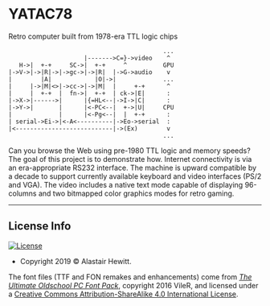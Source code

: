 # YATAC78
Retro computer built from 1978-era TTL logic chips
```
                                           ...
                     |------->C=}->video    ^
   H->|  +-+     SC->|  +-+     ^          GPU
|->V->|->|R|->|->gc->|->|R|  |->G->audio    v
|        |A|            |O|->|             ...
|     |->|M|<>|->cc->|->|M|  |     +-+      ^
|     |  +-+  |  fn->|  +-+  | ck->|E|      :
|->X->|------>|      |{=HL<--|->I->|C|      :
|->Y->|       |      |<-PC<--|  +->|U|     CPU
|             |      |<-Pg<--|  |  +-+      :
| serial->Ei->|<-A<----------|->Eo->serial  :
|<---------------------------|->(Ex)        v
                                           ...
```
Can you browse the Web using pre-1980 TTL logic and memory speeds? The goal of this project is to demonstrate how. Internet connectivity is via an era-appropriate RS232 interface. The machine is upward compatible by a decade to support currently available keyboard and video interfaces (PS/2 and VGA). The video includes a native text mode capable of displaying 96-columns and two bitmapped color graphics modes for retro gaming.

---

## License Info

[![License](https://img.shields.io/badge/license-GPLv3-brightgreen.svg)](https://www.gnu.org/licenses/gpl-3.0.en.html)
- Copyright 2019 © Alastair Hewitt.

The font files (TTF and FON remakes and enhancements) come from [_The Ultimate Oldschool PC Font Pack_](http://int10h.org/oldschool-pc-fonts/), copyright 2016 VileR, and licensed under a [Creative Commons Attribution-ShareAlike 4.0 International License](http://creativecommons.org/licenses/by-sa/4.0/).
